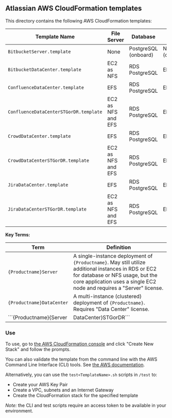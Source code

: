 ## Atlassian AWS CloudFormation templates

This directory contains the following AWS CloudFormation templates:

| Template Name | File Server | Database | Proxy | Documentation |
|---------------|-------------|----------|-------|---------------|
| `BitbucketServer.template` | None | PostgreSQL (onboard) | Nginx (onboard) | [Documentation](https://confluence.atlassian.com/x/wZZKLg) |
| `BitbucketDataCenter.template` | EC2 as NFS | RDS PostgreSQL | ELB | - |
| `ConfluenceDataCenter.template` | EFS | RDS PostgreSQL | ELB | - |
| `ConfluenceDataCenterSTGorDR.template` | EC2 as NFS and EFS | RDS PostgreSQL | ELB | - |
| `CrowdDataCenter.template` | EFS | RDS PostgreSQL | ELB | - |
| `CrowdDataCenterSTGorDR.template` | EC2 as NFS and EFS | RDS PostgreSQL | ELB | - |
| `JiraDataCenter.template` | EFS | RDS PostgreSQL | ELB | - |
| `JiraDataCenterSTGorDR.template` | EC2 as NFS and EFS | RDS PostgreSQL | ELB | - |

**Key Terms:**

| Term | Definition |
|------|------------|
| `{Productname}Server` | A single-instance deployment of `{Productname}`. May still utilize additional instances in RDS or EC2 for database or NFS usage, but the core application uses a single EC2 node and requires a "Server" license. |
| `{Productname}DataCenter` | A multi-instance (clustered) deployment of `{Productname}`. Requires "Data Center" license. |
| ```{Productname}{Server|DataCenter}STGorDR``` | A variant template specifically designed for cloning an existing production stack to a new staging or disaster recovery stack. |

### Use

To use, go to [the AWS CloudFormation console](https://console.aws.amazon.com/cloudformation/home?region=us-east-1) and click "Create New Stack" and follow the prompts.

You can also validate the template from the command line with the AWS Command Line Interface (CLI) tools. See [the AWS documentation](http://docs.aws.amazon.com/cli/latest/userguide/installing.html).

Alternatively, you can use the `test<TemplateName>.sh` scripts in `/test` to:

- Create your AWS Key Pair
- Create a VPC, subnets and an Internet Gateway
- Create the CloudFormation stack for the specified template

_Note:_ the CLI and test scripts require an access token to be available in your environment.
